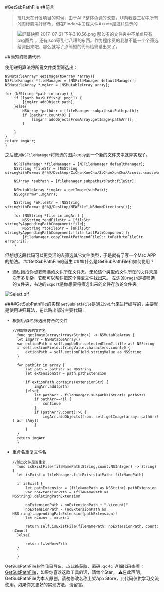 #GetSubPathFile
##前言
> 前几天在开发项目的时候，由于APP整体色调的改变，UI向我要工程中所有的图标要进行修改。但在Finder中工程文件Assets是这样显示的

>![屏幕快照 2017-07-21 下午3.10.56.png](http://upload-images.jianshu.io/upload_images/1180232-db2a360d847a4a03.png?imageMogr2/auto-orient/strip%7CimageView2/2/w/1240)
那么多的文件夹中不单单只有png图片 ，还有json等乱七八糟的东西。作为程序员的我总不能一个个筛选给调出来吧，那么就写了点简短的代码给筛选出来了。


##简短的筛选代码

使用递归算法将所需文件类型筛选出：

    NSMutableArray* getImage(NSArray *array){
    NSFileManager *fileManager = [NSFileManager defaultManager];
    NSMutableArray *imgArr = [NSMutableArray array];
    
    for (NSString *path in array) {
        if ([path hasSuffix:@".png"]) {
            [imgArr addObject:path];
        }else{
            NSArray *pathArr = [fileManager subpathsAtPath:path];
            if (pathArr.count>0) {
                [imgArr addObjectsFromArray:getImage(pathArr)];
            }
            
        }
    }
    return imgArr;
    }
之后使用`NSFileManager`将筛选的图片copy到一个新的文件夹中就算实现了。

        NSFileManager *fileManager = [NSFileManager defaultManager];
        NSString *fileStr = [NSString stringWithFormat:@"%@/Desktop/ZiChanXunCha/ZiChanXunCha/Assets.xcassets/KeHuDaiKuan",NSHomeDirectory()];
        
        NSArray *subPath = [fileManager subpathsAtPath:fileStr];
        
        NSMutableArray *imgArr = getImage(subPath);
        NSLog(@"%@",imgArr);
        
        NSString *nFileStr = [NSString stringWithFormat:@"%@/Desktop/NEWFile",NSHomeDirectory()];
        
        for (NSString *file in imgArr) {
            NSString *endFileStr = [fileStr stringByAppendingPathComponent:file];
            NSString *toFileStr = [nFileStr stringByAppendingPathComponent:[file lastPathComponent]];
            [fileManager copyItemAtPath:endFileStr toPath:toFileStr error:nil];
        }
但想想这段代码可以更灵活的去筛选其它文件类型，于是就有了写一个Mac APP的想法。
##GetSubPathFile的诞生
####什么是GetSubPathFile和如何使用？
* 通过拖拽你想要筛选的文件所在文件夹，无论这个类型的文件所在的文件夹层次有多复杂，它都可以帮你把这个类型文件找出来。
左边的`DragIn`是被筛选的文件夹，右边的`Export`是你想要将筛选出来的文件存放的文件夹。

![Select.gif](http://upload-images.jianshu.io/upload_images/1180232-59ce4aad49fac6ab.gif?imageMogr2/auto-orient/strip)

####GetSubPathFile的实现
`GetSubPathFile`是通过`Swift`来进行编写的，主要就是使用递归算法，在此贴出部分主要代码：
* 根据后缀名筛选出符合的文件
  
      //获取筛选的文件名
        func getImage(array:Array<String>) -> NSMutableArray {
        let imgArr = NSMutableArray()
        var extionPath = self.popUpBtn.selectedItem?.title as! NSString
        if self.extionField.stringValue.characters.count>0 {
            extionPath = self.extionField.stringValue as NSString
        }
        
        for pathStr in array {
            let path = pathStr as NSString
            let extensionStr = path.pathExtension
            
            if extionPath.contains(extensionStr) {
                imgArr.add(path)
            }else{
                let pathArr = fileManager.subpaths(atPath: pathStr)
                if pathArr==nil {
                    continue
                }
                if (pathArr?.count)!>0 {
                    imgArr.addObjects(from: self.getImage(array: pathArr! ) as! [Any])
                }
            }
        }
        return imgArr
        }
* 重命名重复文件名
    
      //输出文件是否重复
        func isExistFile(fileNamePath:String,count:NSInteger) -> String? {
        let isExist = fileManager.fileExists(atPath: fileNamePath)
        
        if isExist {
            let pathExtension = (fileNamePath as NSString).pathExtension
            var noExtensionPath = (fileNamePath as NSString).deletingPathExtension
            
            noExtensionPath = noExtensionPath + "-\(count)"
            noExtensionPath = (noExtensionPath as NSString).appendingPathExtension(pathExtension)!
            let nCount = count+1
            
            return self.isExistFile(fileNamePath: noExtensionPath, count: nCount)
        }else{
            
            return fileNamePath
        }
        
        }
GetSubPathFile软件我已导出，[点此处获取](https://pan.baidu.com/s/1i4VsJRJ )，密码: qc4c 
详细代码查看：[GetSubPathFile](https://github.com/qiaoxiyang/GetSubPathFile)，如果你喜欢这款工具的话，请给个Star。
⚠️在此声明，GetSubPathFile为本人原创，请勿修改名称上架App Store，此代码仅供学习交流使用。如果你又更好的实现方法，请留言。
